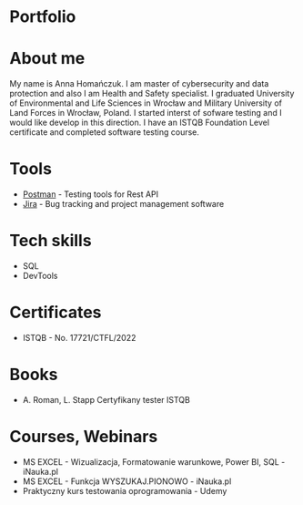 # Portfolio
# About me 
My name is Anna Homańczuk. I am master of cybersecurity and data protection and also I am Health and Safety specialist. I graduated University of Environmental and Life Sciences in Wrocław and Military University of Land Forces in Wrocław, Poland. I started interst of sofware testing and I would like develop in this direction. I have an ISTQB Foundation Level certificate and completed software testing course.  
# Tools
* [Postman](https://www.postman.com/) - Testing tools for Rest API
* [Jira](https://www.atlassian.com/pl/software/jira?bundle=jira-software&edition=free) - Bug tracking and project management software
# Tech skills
* SQL
* DevTools
# Certificates
* ISTQB - No. 17721/CTFL/2022
# Books
* A. Roman, L. Stapp Certyfikany tester ISTQB
# Courses, Webinars
* MS EXCEL - Wizualizacja, Formatowanie warunkowe, Power BI, SQL - iNauka.pl
* MS EXCEL - Funkcja WYSZUKAJ.PIONOWO - iNauka.pl
* Praktyczny kurs testowania oprogramowania - Udemy
